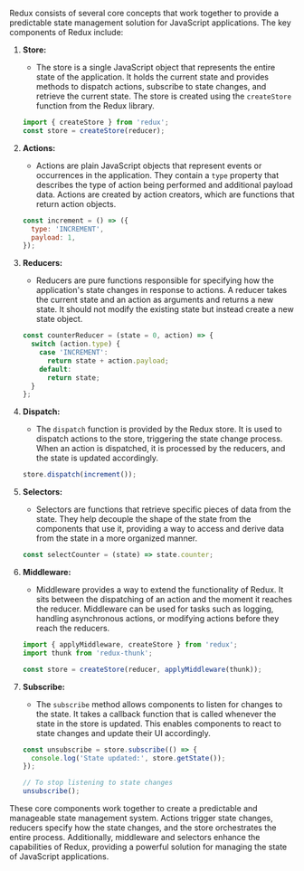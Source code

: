 Redux consists of several core concepts that work together to provide a predictable state management solution for JavaScript applications. The key components of Redux include:

1. **Store:**
   - The store is a single JavaScript object that represents the entire state of the application. It holds the current state and provides methods to dispatch actions, subscribe to state changes, and retrieve the current state. The store is created using the `createStore` function from the Redux library.

    ```javascript
    import { createStore } from 'redux';
    const store = createStore(reducer);
    ```

2. **Actions:**
   - Actions are plain JavaScript objects that represent events or occurrences in the application. They contain a `type` property that describes the type of action being performed and additional payload data. Actions are created by action creators, which are functions that return action objects.

    ```javascript
    const increment = () => ({
      type: 'INCREMENT',
      payload: 1,
    });
    ```

3. **Reducers:**
   - Reducers are pure functions responsible for specifying how the application's state changes in response to actions. A reducer takes the current state and an action as arguments and returns a new state. It should not modify the existing state but instead create a new state object.

    ```javascript
    const counterReducer = (state = 0, action) => {
      switch (action.type) {
        case 'INCREMENT':
          return state + action.payload;
        default:
          return state;
      }
    };
    ```

4. **Dispatch:**
   - The `dispatch` function is provided by the Redux store. It is used to dispatch actions to the store, triggering the state change process. When an action is dispatched, it is processed by the reducers, and the state is updated accordingly.

    ```javascript
    store.dispatch(increment());
    ```

5. **Selectors:**
   - Selectors are functions that retrieve specific pieces of data from the state. They help decouple the shape of the state from the components that use it, providing a way to access and derive data from the state in a more organized manner.

    ```javascript
    const selectCounter = (state) => state.counter;
    ```

6. **Middleware:**
   - Middleware provides a way to extend the functionality of Redux. It sits between the dispatching of an action and the moment it reaches the reducer. Middleware can be used for tasks such as logging, handling asynchronous actions, or modifying actions before they reach the reducers.

    ```javascript
    import { applyMiddleware, createStore } from 'redux';
    import thunk from 'redux-thunk';

    const store = createStore(reducer, applyMiddleware(thunk));
    ```

7. **Subscribe:**
   - The `subscribe` method allows components to listen for changes to the state. It takes a callback function that is called whenever the state in the store is updated. This enables components to react to state changes and update their UI accordingly.

    ```javascript
    const unsubscribe = store.subscribe(() => {
      console.log('State updated:', store.getState());
    });

    // To stop listening to state changes
    unsubscribe();
    ```

These core components work together to create a predictable and manageable state management system. Actions trigger state changes, reducers specify how the state changes, and the store orchestrates the entire process. Additionally, middleware and selectors enhance the capabilities of Redux, providing a powerful solution for managing the state of JavaScript applications.
